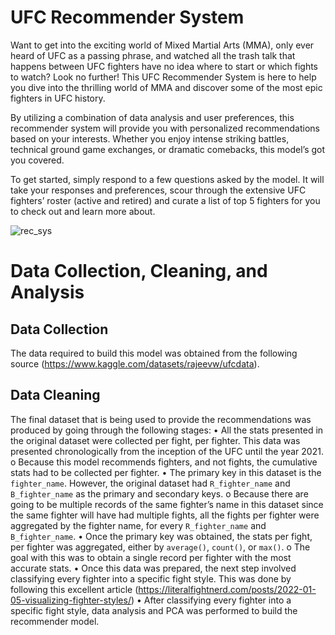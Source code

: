 # UFC Recommender System

Want to get into the exciting world of Mixed Martial Arts (MMA), only ever heard of UFC as a passing phrase, and watched all the trash talk that happens between UFC fighters have no idea where to start or which fights to watch? Look no further! This UFC Recommender System is here to help you dive into the thrilling world of MMA and discover some of the most epic fighters in UFC history. 


By utilizing a combination of data analysis and user preferences, this recommender system will provide you with personalized recommendations based on your interests. Whether you enjoy intense striking battles, technical ground game exchanges, or dramatic comebacks, this model’s got you covered.


To get started, simply respond to a few questions asked by the model. It will take your responses and preferences, scour through the extensive UFC fighters’ roster (active and retired) and curate a list of top 5 fighters for you to check out and learn more about. 

![rec_sys](https://github.com/akshay-podagatlapalli/UFC_Recommender_System/assets/65557678/c2af0d8e-86f0-4f58-a167-ad0c86fdf9cc)

# Data Collection, Cleaning, and Analysis


## Data Collection
The data required to build this model was obtained from the following source (https://www.kaggle.com/datasets/rajeevw/ufcdata). 

## Data Cleaning
The final dataset that is being used to provide the recommendations was produced by going through the following stages: 
  •	All the stats presented in the original dataset were collected per fight, per fighter. This data was presented chronologically from the inception of the UFC until the year 2021. 
    o	Because this model recommends fighters, and not fights, the cumulative stats had to be collected per fighter. 
  •	The primary key in this dataset is the `fighter_name`. However, the original dataset had `R_fighter_name` and `B_fighter_name` as the primary and secondary keys. 
    o	Because there are going to be multiple records of the same fighter’s name in this dataset since the same fighter will have had multiple fights, all the fights per fighter were aggregated by the fighter name, for every `R_fighter_name` and `B_fighter_name`. 
  •	Once the primary key was obtained, the stats per fight, per fighter was aggregated, either by `average()`, `count()`, or `max()`. 
      o	The goal with this was to obtain a single record per fighter with the most accurate stats. 
  •	Once this data was prepared, the next step involved classifying every fighter into a specific fight style. This was done by following this excellent article (https://literalfightnerd.com/posts/2022-01-05-visualizing-fighter-styles/)
  •	After classifying every fighter into a specific fight style, data analysis and PCA was performed to build the recommender model. 
